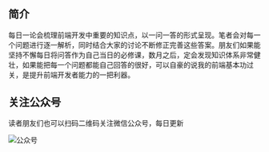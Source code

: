 ## 简介
每日一论会梳理前端开发中重要的知识点，以一问一答的形式呈现。笔者会对每一个问题进行逐一解析，同时结合大家的讨论不断修正完善这些答案。朋友们如果能坚持不懈每日将问答作为自己当日的必修课，数月之后，定会发现知识体系非常健壮，如果能把每一个问题都能自己回答的很好，可以自豪的说我的前端基本功过关，是提升前端开发者能力的一把利器。

## 关注公众号
读者朋友们也可以扫码二维码关注微信公众号，每日更新

![公众号](http://jiaci-file.oss-cn-beijing.aliyuncs.com/jiaci/images/20200514/qrcode.jpg)